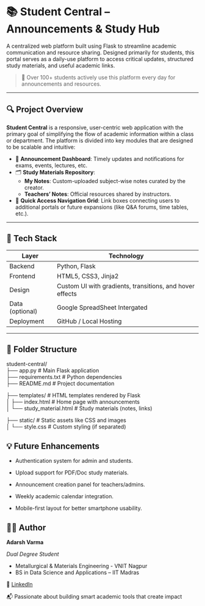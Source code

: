 # 📚 Student Central – Announcements & Study Hub

A centralized web platform built using Flask to streamline academic communication and resource sharing. Designed primarily for students, this portal serves as a daily-use platform to access critical updates, structured study materials, and useful academic links.

> 🚀 Over 100+ students actively use this platform every day for announcements and resources.

---

## 🔍 Project Overview

**Student Central** is a responsive, user-centric web application with the primary goal of simplifying the flow of academic information within a class or department. The platform is divided into key modules that are designed to be scalable and intuitive:

- 📢 **Announcement Dashboard**: Timely updates and notifications for exams, events, lectures, etc.
- 🗂 **Study Materials Repository**:
  - **My Notes**: Custom-uploaded subject-wise notes curated by the creator.
  - **Teachers’ Notes**: Official resources shared by instructors.
- 🔗 **Quick Access Navigation Grid**: Link boxes connecting users to additional portals or future expansions (like Q&A forums, time tables, etc.).

---

## 🧰 Tech Stack

| Layer          | Technology                |
|----------------|---------------------------|
| Backend        | Python, Flask             |
| Frontend       | HTML5, CSS3, Jinja2       |
| Design         | Custom UI with gradients, transitions, and hover effects |
| Data (optional)| Google SpreadSheet Intergated |
| Deployment     | GitHub / Local Hosting    |

---

## 📁 Folder Structure

student-central/  
├── app.py                   # Main Flask application  
├── requirements.txt         # Python dependencies  
├── README.md                # Project documentation  

├── templates/               # HTML templates rendered by Flask  
│   ├── index.html           # Home page with announcements  
│   └── study_material.html  # Study materials (notes, links)  

├── static/                  # Static assets like CSS and images  
│   └── style.css            # Custom styling (if separated)  

## 💡 Future Enhancements

* Authentication system for admin and students.

* Upload support for PDF/Doc study materials.

* Announcement creation panel for teachers/admins.

* Weekly academic calendar integration.

* Mobile-first layout for better smartphone usability.

## 👨‍🎓 Author

**Adarsh Varma**

*Dual Degree Student*  
- Metallurgical & Materials Engineering - VNIT Nagpur
- BS in Data Science and Applications – IIT Madras

🔗 [LinkedIn](https://www.linkedin.com/in/adarshvarma/)

📬 Passionate about building smart academic tools that create impact

